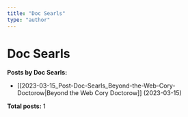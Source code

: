 ```yaml
---
title: "Doc Searls"
type: "author"
---
```


# Doc Searls

**Posts by Doc Searls:**

- [[2023-03-15_Post-Doc-Searls_Beyond-the-Web-Cory-Doctorow|Beyond the Web Cory Doctorow]] (2023-03-15)

**Total posts:** 1
